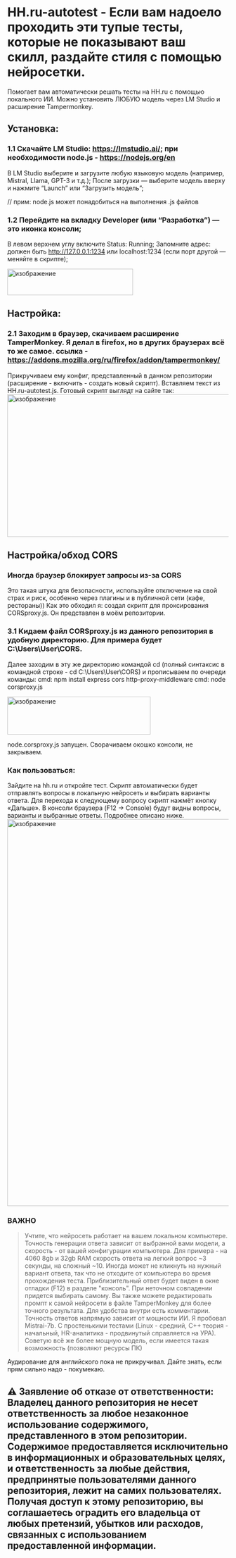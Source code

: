 # HH.ru-autotest - Если вам надоело проходить эти тупые тесты, которые не показывают ваш скилл, раздайте стиля с помощью нейросетки.

Помогает вам автоматически решать тесты на HH.ru с помощью локального ИИ.
Можно установить ЛЮБУЮ модель через LM Studio и расширение Tampermonkey.




## Установка:

### 1.1 Скачайте LM Studio: https://lmstudio.ai/; при необходимости node.js - https://nodejs.org/en
В LM Studio выберите и загрузите любую языковую модель (например, Mistral, Llama, GPT-3 и т.д.);
После загрузки — выберите модель вверху и нажмите “Launch” или “Загрузить модель”;

// прим: node.js может понадобиться на выполнения .js файлов

### 1.2 Перейдите на вкладку Developer (или “Разработка”) — это иконка консоли;
В левом верхнем углу включите Status: Running; 
Запомните адрес: должен быть http://127.0.0.1:1234 или localhost:1234 (если порт другой — меняйте в скрипте); 

<img width="286" height="60" alt="изображение" src="https://github.com/user-attachments/assets/b40c8769-d990-49ac-9586-d6598fb430c0" />

## Настройка:

### 2.1 Заходим в браузер, скачиваем расширение TamperMonkey. Я делал в firefox, но в других браузерах всё то же самое. ссылка - https://addons.mozilla.org/ru/firefox/addon/tampermonkey/
Прикручиваем ему конфиг, представленный в данном репозитории (расширение - включить - создать новый скрипт). Вставляем текст из HH.ru-autotest.js. Готовый скрипт выглядт на сайте так:
<img width="1869" height="324" alt="изображение" src="https://github.com/user-attachments/assets/5a57a615-a14f-4f1c-b94c-eb30d680ae3a" />

## Настройка/обход CORS

### Иногда браузер блокирует запросы из-за CORS
Это такая штука для безопасности, используйте отключение на свой страх и риск, особенно через плагины и в публичной сети (кафе, рестораны))
Как это обходил я: создал скрипт для проксирования CORSproxy.js. Он представлен в моём репозитории.

### 3.1 Кидаем файл CORSproxy.js из данного репозитория в удобную директорию. Для примера будет C:\Users\User\CORS.
Далее заходим в эту же директорию командой cd (полный синтаксис в командной строке - cd C:\Users\User\CORS) и прописываем по очереди команды:
cmd: npm install express cors http-proxy-middleware
cmd: node corsproxy.js

<img width="326" height="86" alt="изображение" src="https://github.com/user-attachments/assets/2a569bcb-38de-47bc-89bb-425e50549d49" />

node.corsproxy.js запущен. Сворачиваем окошко консоли, не закрываем.


### Как пользоваться:
Зайдите на hh.ru и откройте тест.
Скрипт автоматически будет отправлять вопросы в локальную нейросеть и выбирать варианты ответа.
Для перехода к следующему вопросу скрипт нажмёт кнопку «Дальше».
В консоли браузера (F12 → Console) будут видны вопросы, варианты и выбранные ответы. Подробнее описано ниже.
<img width="1898" height="879" alt="изображение" src="https://github.com/user-attachments/assets/220c388f-11fc-4fda-86c6-f647ed7694df" />



### ВАЖНО
> Учтите, что нейросеть работает на вашем локальном компьютере. Точность генерации ответа зависит от выбранной вами модели, а скорость - от вашей конфигурации компьютера. Для примера - на 4060 8gb и 32gb RAM скорость ответа на легкий вопрос ~3 секунды, на сложный ~10.
> Иногда может не кликнуть на нужный вариант ответа, так что не отходите от компьютера во время прохождения теста. Приблизительный ответ будет виден в окне отладки (F12) в разделе "консоль". При неточном совпадении придется выбирать самому. Вы также можете редактировать промпт к самой нейросети в файле TamperMonkey для более точного результата. Для удобства внутри есть комментарии. Точность ответов напрямую зависит от мощности ИИ. Я пробовал Mistrai-7b. С простенькими тестами (Linux - средний, C++ теория - начальный, HR-аналитика - продвинутый справляется на УРА). Советую всё же более мощную модель, если имеется такая возможность (позволяют ресурсы ПК)


Аудирование для английского пока не прикручивал. Дайте знать, если прям сильно надо - покумекаю.

## ⚠️ Заявление об отказе от ответственности: Владелец данного репозитория не несет ответственность за любое незаконное использование содержимого, представленного в этом репозитории. Содержимое предоставляется исключительно в информационных и образовательных целях, и ответственность за любые действия, предпринятые пользователями данного репозитория, лежит на самих пользователях. Получая доступ к этому репозиторию, вы соглашаетесь оградить его владельца от любых претензий, убытков или расходов, связанных с использованием предоставленной информации.
